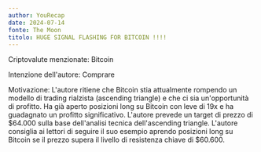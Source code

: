 ```yaml
---
author: YouRecap
date: 2024-07-14
fonte: The Moon
titolo: HUGE SIGNAL FLASHING FOR BITCOIN !!!!
---
```


Criptovalute menzionate: Bitcoin

Intenzione dell'autore: Comprare

Motivazione: L'autore ritiene che Bitcoin stia attualmente rompendo un modello di trading rialzista (ascending triangle) e che ci sia un'opportunità di profitto. Ha già aperto posizioni long su Bitcoin con leve di 19x e ha guadagnato un profitto significativo. L'autore prevede un target di prezzo di $64.000 sulla base dell'analisi tecnica dell'ascending triangle. L'autore consiglia ai lettori di seguire il suo esempio aprendo posizioni long su Bitcoin se il prezzo supera il livello di resistenza chiave di $60.600.
